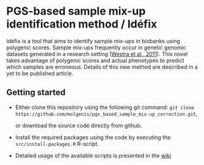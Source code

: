 # PGS-based sample mix-up identification method / Idéfix

Idéfix is a tool that aims to identify sample mix-ups in biobanks using polygenic scores.
Sample mix-ups frequently occur in genetic genomic datasets generated in a research setting ([Westra et al., 2011](http://bioinformatics.oxfordjournals.org/content/27/15/2104)). This novel takes advantage of polygenic scores
and actual phenotypes to predict which samples are erroneous. Details of this new method are described in a yet to be published article.

## Getting started

- Either clone this repository using the following git command: 
  `git clone https://github.com/molgenis/pgs_based_sample_mix-up_correction.git`, 
  
  or download the source code directly from github.

- Install the required packages using the code by executing the `src/install-packages.R` R-script.

- Detailed usage of the available scripts is presented in the [wiki](github.com/molgenis/systemsgenetics/wiki/PGS-based-mixup-identification)